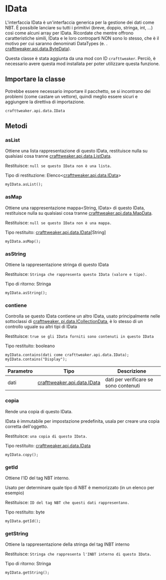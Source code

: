 # IData

L'interfaccia IData è un'interfaccia generica per la gestione dei dati come NBT. È possibile lanciare su tutti i primitivi (breve, doppio, stringa, int, ...) così come alcuni array per IData. Ricordate che mentre offrono caratteristiche simili, IData e le loro controparti NON sono lo stesso, che è il motivo per cui saranno denominati DataTypes (e. . [crafttweaker.api.data.ByteData](/vanilla/api/data/ByteData)).

Questa classe è stata aggiunta da una mod con ID `crafttweaker`. Perciò, è necessario avere questa mod installata per poter utilizzare questa funzione.

## Importare la classe
Potrebbe essere necessario importare il pacchetto, se si incontrano dei problemi (come castare un vettore), quindi meglio essere sicuri e aggiungere la direttiva di importazione.
```zenscript
crafttweaker.api.data.IData
```

## Metodi
### asList

Ottiene una lista<IData> rappresentazione di questo IData, restituisce nulla su qualsiasi cosa tranne [crafttweaker.api.data.ListData](/vanilla/api/data/ListData).

 Restituisce: `null se questo IData non è una lista.`

Tipo di restituzione: Elenco&lt;[crafttweaker.api.data.IData](/vanilla/api/data/IData)&gt;

```zenscript
myIData.asList();
```

### asMap

Ottiene una rappresentazione mappa<String, IData> di questo IData, restituisce nulla su qualsiasi cosa tranne [crafttweaker.api.data.MapData](/vanilla/api/data/MapData).

 Restituisce: `null se questo IData non è una mappa.`

Tipo restituito: [crafttweaker.api.data.IData](/vanilla/api/data/IData)[String]

```zenscript
myIData.asMap();
```

### asString

Ottiene la rappresentazione stringa di questo IData

 Restituisce: `Stringa che rappresenta questo IData (valore e tipo).`

Tipo di ritorno: Stringa

```zenscript
myIData.asString();
```

### contiene

Controlla se questo IData contiene un altro IData, usato principalmente nelle sottoclassi di [crafttweaker. pi.data.ICollectionData](/vanilla/api/data/ICollectionData), è lo stesso di un controllo uguale su altri tipi di IData

 Restituisce: `true se gli IData forniti sono contenuti in questo IData`

Tipo restituito: booleano

```zenscript
myIData.contains(dati come crafttweaker.api.data.IData);
myIData.contains("Display");
```

| Parametro | Tipo                                                   | Descrizione                           |
| --------- | ------------------------------------------------------ | ------------------------------------- |
| dati      | [crafttweaker.api.data.IData](/vanilla/api/data/IData) | dati per verificare se sono contenuti |


### copia

Rende una copia di questo IData.

 IData è immutabile per impostazione predefinita, usala per creare una copia corretta dell'oggetto.

 Restituisce: `una copia di questo IData.`

Tipo restituito: [crafttweaker.api.data.IData](/vanilla/api/data/IData)

```zenscript
myIData.copy();
```

### getId

Ottiene l'ID del tag NBT interno.

 Usato per determinare quale tipo di NBT è memorizzato (in un elenco per esempio)

 Restituisce: `ID del tag NBT che questi dati rappresentano.`

Tipo restituito: byte

```zenscript
myIData.getId();
```

### getString

Ottiene la rappresentazione della stringa del tag INBT interno

 Restituisce: `Stringa che rappresenta l'INBT interno di questo IData.`

Tipo di ritorno: Stringa

```zenscript
myIData.getString();
```


